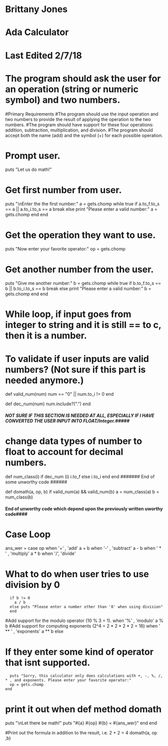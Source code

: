 # Brittany Jones
# Ada Calculator
# Last Edited 2/7/18
# The program should ask the user for an operation (string or numeric symbol) and two numbers.

#Primary Requirements
#The program should use the input operation and two numbers to provide the result of applying the operation to the two numbers.
#The program should have support for these four operations: addition, subtraction, multiplication, and division.
#The program should accept both the name (add) and the symbol (+) for each possible operation.


# Prompt user.
puts "Let us do math!"

# Get first number from user.
puts "\nEnter the the first number:"
a = gets.chomp
while true
    if a.to_f.to_s == a || a.to_i.to_s == a
        break
    else
        print "Please enter a valid number:"
        a = gets.chomp
    end
end

# Get the operation they want to use.
puts "Now enter your favorite operator:"
op = gets.chomp

# Get another number from the user.
puts "Give me another number:"
b = gets.chomp
while true
    if b.to_f.to_s == b || b.to_i.to_s == b
        break
    else
        print "Please enter a valid number:"
        b = gets.chomp
    end
end
# While loop, if input goes from integer to string and it is still == to c, then it is a number.
# To validate if user inputs are valid numbers? (Not sure if this part is needed anymore.)
def valid_num(num)
  num == "0" || num.to_i != 0
end

def dec_num(num)
  num.include?(".")
end
##### NOT SURE IF THIS SECTION IS NEEDED AT ALL, ESPECIALLY IF I HAVE CONVERTED THE USER INPUT INTO FLOAT/Integer.#####
# change data types of number to float to account for decimal numbers.
def num_class(i)
  if dec_num (i)
    i.to_f
  else
    i.to_i
  end
end
####### End of some unworthy code ######

def domath(a, op, b)
  if valid_num(a) && valid_num(b)
    a = num_class(a)
    b = num_class(b)
#### End of unworthy code which depend upon the previously written uworthy code####
# Case Loop
ans_wer = case op
    when '+' , 'add'
      a + b
    when '-' , 'subtract'
      a - b
    when ' * ' , 'multiply'
      a * b
    when '/', 'divide'
# What to do when user tries to use division by 0
      if b != 0
        a / b
      else puts "Please enter a number other than '0' when using division"
      end
#Add support for the modulo operator (10 % 3 = 1).
    when '%' , 'modulo'
      a % b
#Add support for computing exponents (2^4 = 2 * 2 * 2 * 2 = 16)
    when ' ** ' , 'exponents'
      a ** b
    else
# If they enter some kind of operator that isnt supported.
      puts "Sorry, this calculator only does calculations with +, -, %, /, * , and exponents. Please enter your favorite operator:"
      op = gets.chomp
    end
# print it out when def method domath
  puts "\nLet there be math!"
  puts "#{a} #{op} #{b} = #{ans_wer}"
  end
end

#Print out the formula in addition to the result, i.e. 2 + 2 = 4
domath(a, op ,b)
